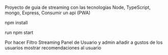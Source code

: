 Proyecto de guia de streaming con las tecnologias
Node, TypeScript, mongo, Express, Consumir un api
(PWA)

npm install

run
npm start

Por hacer
Filtro Streaming
Panel de Usuario y admin
añadir a gustos de los usuarios
mostrar recomendaciones al usuario

